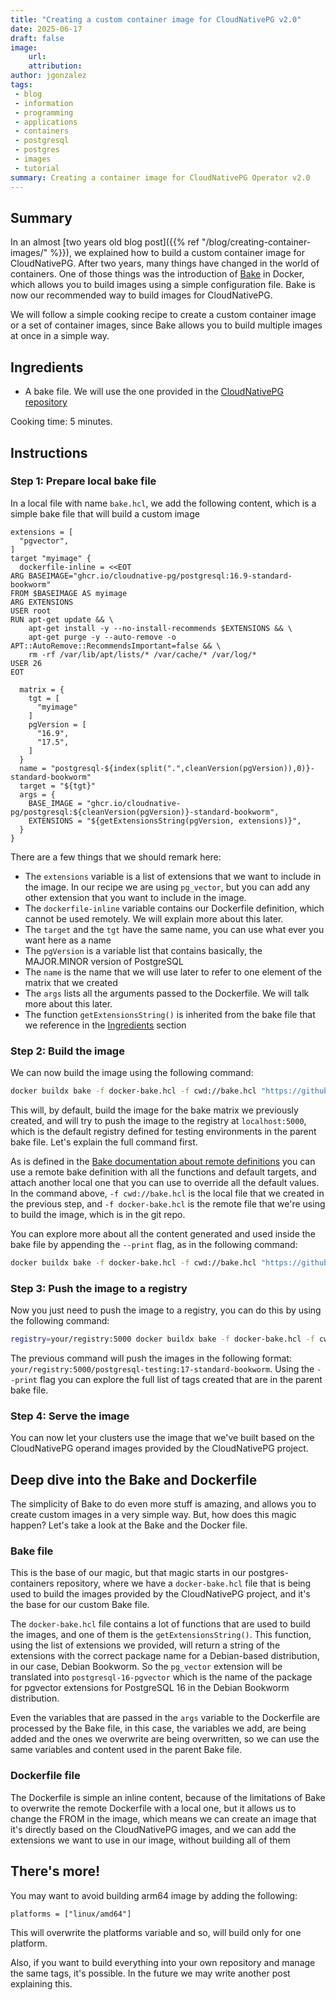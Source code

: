 ```yaml
---
title: "Creating a custom container image for CloudNativePG v2.0"
date: 2025-06-17
draft: false
image:
    url: 
    attribution: 
author: jgonzalez
tags:
 - blog
 - information
 - programming
 - applications
 - containers
 - postgresql
 - postgres
 - images
 - tutorial
summary: Creating a container image for CloudNativePG Operator v2.0
---
```


## Summary
In an almost [two years old blog post]({{% ref "/blog/creating-container-images/" %}}), we explained how
to build a custom container image for CloudNativePG. After two years, many things have changed in the world of containers.
One of those things was the introduction of [Bake](https://www.docker.com/blog/bake/) in Docker, which allows you to build
images using a simple configuration file. Bake is now our recommended way to build images for CloudNativePG.

We will follow a simple cooking recipe to create a custom container image or a set of container images, since Bake
allows you to build multiple images at once in a simple way.

## Ingredients

- A bake file. We will use the one provided in the [CloudNativePG repository](https://github.com/cloudnative-pg/postgres-containers/blob/main/docker-bake.hcl)

Cooking time: 5 minutes.

## Instructions

### Step 1: Prepare local bake file

In a local file with name `bake.hcl`, we add the following content, which is a simple bake file that will build a custom image

```hcl
extensions = [
  "pgvector",
]
target "myimage" {
  dockerfile-inline = <<EOT
ARG BASEIMAGE="ghcr.io/cloudnative-pg/postgresql:16.9-standard-bookworm"
FROM $BASEIMAGE AS myimage
ARG EXTENSIONS
USER root
RUN apt-get update && \
    apt-get install -y --no-install-recommends $EXTENSIONS && \
    apt-get purge -y --auto-remove -o APT::AutoRemove::RecommendsImportant=false && \
    rm -rf /var/lib/apt/lists/* /var/cache/* /var/log/*
USER 26
EOT

  matrix = {
    tgt = [
      "myimage"
    ]
    pgVersion = [
      "16.9",
      "17.5",
    ]
  }
  name = "postgresql-${index(split(".",cleanVersion(pgVersion)),0)}-standard-bookworm"
  target = "${tgt}"
  args = {
    BASE_IMAGE = "ghcr.io/cloudnative-pg/postgresql:${cleanVersion(pgVersion)}-standard-bookworm",
    EXTENSIONS = "${getExtensionsString(pgVersion, extensions)}",
  }
}
```

There are a few things that we should remark here:

- The `extensions` variable is a list of extensions that we want to include in the image. In our recipe we are using `pg_vector`,
  but you can add any other extension that you want to include in the image.
- The `dockerfile-inline` variable contains our Dockerfile definition, which cannot be used remotely. We will explain more about this later.
- The `target` and the `tgt` have the same name, you can use what ever you want here as a name
- The `pgVersion` is a variable list that contains basically, the MAJOR.MINOR version of PostgreSQL
- The `name` is the name that we will use later to refer to one element of the matrix that we created
- The `args` lists all the arguments passed to the Dockerfile. We will talk more about this later.
- The function `getExtensionsString()` is inherited from the bake file that we reference in the [Ingredients](#ingredients) section

### Step 2: Build the image

We can now build the image using the following command:

```bash
docker buildx bake -f docker-bake.hcl -f cwd://bake.hcl "https://github.com/cloudnative-pg/postgres-containers.git" myimage
```
This will, by default, build the image for the bake matrix we previously created, and will try to push the image to the registry at
`localhost:5000`, which is the default registry defined for testing environments in the parent bake file. Let's explain the full command first.

As is defined in the [Bake documentation about remote definitions](https://docs.docker.com/build/bake/remote-definition/)
you can use a remote bake definition with all the functions and default targets, and attach another local one that you can use to override
all the default values.
In the command above, `-f cwd://bake.hcl` is the local file that we created in the previous step, and
`-f docker-bake.hcl` is the remote file that we're using to build the image, which is in the git repo.

You can explore more about all the content generated and used inside the bake file by appending the `--print` flag, as in the following command:

```bash
docker buildx bake -f docker-bake.hcl -f cwd://bake.hcl "https://github.com/cloudnative-pg/postgres-containers.git" myimage --print
```

### Step 3: Push the image to a registry

Now you just need to push the image to a registry, you can do this by using the following command:

```bash
registry=your/registry:5000 docker buildx bake -f docker-bake.hcl -f cwd://bake.hcl "https://github.com/cloudnative-pg/postgres-containers.git" myimage --push
```

The previous command will push the images in the following format: `your/registry:5000/postgresql-testing:17-standard-bookworm`.
Using the `--print` flag you can explore the full list of tags created that are in the parent bake file.

### Step 4: Serve the image

You can now let your clusters use the image that we've built based on the CloudNativePG operand images provided
by the CloudNativePG project.

## Deep dive into the Bake and Dockerfile

The simplicity of Bake to do even more stuff is amazing, and allows you to create custom images in a very simple way.
But, how does this magic happen? Let's take a look at the Bake and the Docker file.

### Bake file

This is the base of our magic, but that magic starts in our postgres-containers repository, where we have a `docker-bake.hcl` file
that is being used to build the images provided by the CloudNativePG project, and it's the base for our custom Bake file.

The `docker-bake.hcl` file contains a lot of functions that are used to build the images, and one of them is the `getExtensionsString()`.
This function, using the list of extensions we provided, will return a string of the extensions with the correct package name
for a Debian-based distribution, in our case, Debian Bookworm.
So the `pg_vector` extension will be translated into
`postgresql-16-pgvector` which is the name of the package for pgvector extensions for PostgreSQL 16 in the Debian
Bookworm distribution.

Even the variables that are passed in the `args` variable to the Dockerfile are processed by the Bake file, in this case,
the variables we add, are being added and the ones we overwrite are being overwritten, so we can use the same variables
and content used in the parent Bake file.

### Dockerfile file

The Dockerfile is simple an inline content, because of the limitations of Bake to overwrite the remote Dockerfile with a
local one, but it allows us to change the FROM in the image, which means we can create an image that it's directly based
on the CloudNativePG images, and we can add the extensions we want to use in our image, without building all of them

## There's more!

You may want to avoid building arm64 image by adding the following:

```hcl
platforms = ["linux/amd64"]
```

This will overwrite the platforms variable and so, will build only for one platform.

Also, if you want to build everything into your own repository and manage the same tags, it's possible. In the future
we may write another post explaining this.
